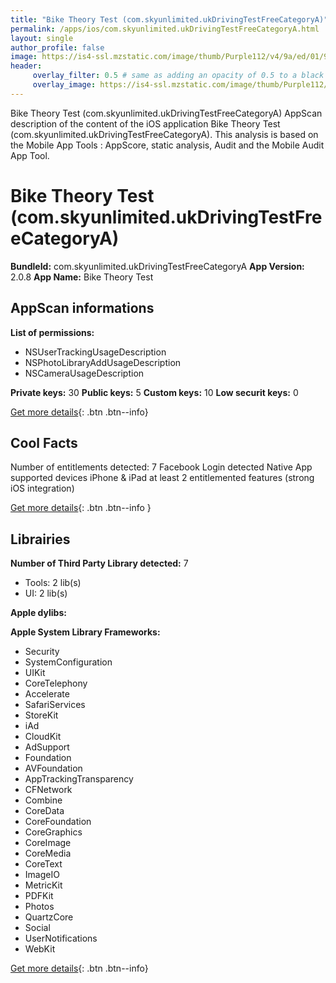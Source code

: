 ```yaml
---
title: "Bike Theory Test (com.skyunlimited.ukDrivingTestFreeCategoryA)"
permalink: /apps/ios/com.skyunlimited.ukDrivingTestFreeCategoryA.html
layout: single
author_profile: false
image: https://is4-ssl.mzstatic.com/image/thumb/Purple112/v4/9a/ed/01/9aed01ae-a421-c38b-cf90-ef774b33d09f/AppIcon-CatA-1x_U007emarketing-0-0-0-7-0-0-85-220.png/512x512bb.jpg
header: 
     overlay_filter: 0.5 # same as adding an opacity of 0.5 to a black background
     overlay_image: https://is4-ssl.mzstatic.com/image/thumb/Purple112/v4/9a/ed/01/9aed01ae-a421-c38b-cf90-ef774b33d09f/AppIcon-CatA-1x_U007emarketing-0-0-0-7-0-0-85-220.png/512x512bb.jpg
---
```

Bike Theory Test (com.skyunlimited.ukDrivingTestFreeCategoryA) AppScan description of the content of the iOS application Bike Theory Test (com.skyunlimited.ukDrivingTestFreeCategoryA). This analysis is based on the Mobile App Tools : AppScore, static analysis, Audit and the Mobile Audit App Tool.

# Bike Theory Test (com.skyunlimited.ukDrivingTestFreeCategoryA)

**BundleId:** com.skyunlimited.ukDrivingTestFreeCategoryA
**App Version:** 2.0.8
**App Name:** Bike Theory Test


## AppScan informations 

**List of permissions:** 
- NSUserTrackingUsageDescription
- NSPhotoLibraryAddUsageDescription
- NSCameraUsageDescription
  
  
**Private keys:** 30
**Public keys:** 5
**Custom keys:** 10
**Low securit keys:** 0
  
[Get more details](/pricing.html){: .btn .btn--info}

## Cool Facts

Number of entitlements detected: 7
Facebook Login detected
Native App
supported devices iPhone & iPad
at least 2 entitlemented features (strong iOS integration)
  
[Get more details](/pricing.html){: .btn .btn--info }

## Librairies 
**Number of Third Party Library detected:** 7
- Tools: 2 lib(s)
- UI: 2 lib(s)


**Apple dylibs:**


**Apple System Library Frameworks:**
- Security
- SystemConfiguration
- UIKit
- CoreTelephony
- Accelerate
- SafariServices
- StoreKit
- iAd
- CloudKit
- AdSupport
- Foundation
- AVFoundation
- AppTrackingTransparency
- CFNetwork
- Combine
- CoreData
- CoreFoundation
- CoreGraphics
- CoreImage
- CoreMedia
- CoreText
- ImageIO
- MetricKit
- PDFKit
- Photos
- QuartzCore
- Social
- UserNotifications
- WebKit


  
[Get more details](/pricing.html){: .btn .btn--info}

